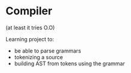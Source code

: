 # Compiler

(at least it tries O.O)

Learning project to:
- be able to parse grammars
- tokenizing a source
- building AST from tokens using the grammar
